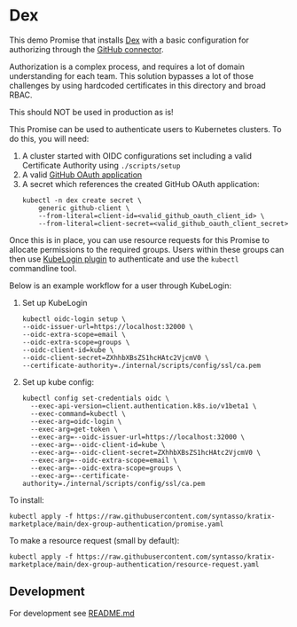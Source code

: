 # Dex

This demo Promise that installs [Dex](https://dexidp.io/) with a basic configuration for authorizing through the [GitHub connector](https://dexidp.io/docs/connectors/github/).

Authorization is a complex process, and requires a lot of domain understanding for each team. This solution bypasses a lot of those challenges by using hardcoded certificates in this directory and broad RBAC.

This should NOT be used in production as is!

This Promise can be used to authenticate users to Kubernetes clusters. To do this, you will need:

1. A cluster started with OIDC configurations set including a valid Certificate Authority using `./scripts/setup`
1. A valid [GitHub OAuth application](https://github.com/settings/applications/new)
1. A secret which references the created GitHub OAuth application:
    ```
    kubectl -n dex create secret \
        generic github-client \
        --from-literal=client-id=<valid_github_oauth_client_id> \
        --from-literal=client-secret=<valid_github_oauth_client_secret>
    ```

Once this is in place, you can use resource requests for this Promise to allocate permissions to the required groups. Users within these groups can then use [KubeLogin plugin](https://github.com/int128/kubelogin) to authenticate and use the `kubectl` commandline tool.

Below is an example workflow for a user through KubeLogin:

1. Set up KubeLogin
    ```
    kubectl oidc-login setup \
    --oidc-issuer-url=https://localhost:32000 \
    --oidc-extra-scope=email \
    --oidc-extra-scope=groups \
    --oidc-client-id=kube \
    --oidc-client-secret=ZXhhbXBsZS1hcHAtc2VjcmV0 \
    --certificate-authority=./internal/scripts/config/ssl/ca.pem
    ```
2. Set up kube config:
    ```
    kubectl config set-credentials oidc \
	  --exec-api-version=client.authentication.k8s.io/v1beta1 \
	  --exec-command=kubectl \
	  --exec-arg=oidc-login \
	  --exec-arg=get-token \
	  --exec-arg=--oidc-issuer-url=https://localhost:32000 \
	  --exec-arg=--oidc-client-id=kube \
	  --exec-arg=--oidc-client-secret=ZXhhbXBsZS1hcHAtc2VjcmV0 \
	  --exec-arg=--oidc-extra-scope=email \
	  --exec-arg=--oidc-extra-scope=groups \
	  --exec-arg=--certificate-authority=./internal/scripts/config/ssl/ca.pem
    ```


To install:
```
kubectl apply -f https://raw.githubusercontent.com/syntasso/kratix-marketplace/main/dex-group-authentication/promise.yaml
```

To make a resource request (small by default):
```
kubectl apply -f https://raw.githubusercontent.com/syntasso/kratix-marketplace/main/dex-group-authentication/resource-request.yaml
```

## Development

For development see [README.md](./internal/README.md)

